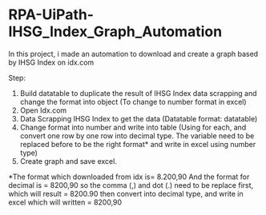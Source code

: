 # RPA-UiPath-IHSG_Index_Graph_Automation
In this project, i made an automation to download and create a graph based by IHSG Index on idx.com 

Step:

1. Build datatable to duplicate the result of IHSG Index data scrapping and change the format into object (To change to number format in excel)
2. Open Idx.com
3. Data Scrapping IHSG Index to get the data (Datatable format: datatable)
4. Change format into number and write into table (Using for each, and convert one row by one row into decimal type. 
   The variable need to be replaced before to be the right format* and write in excel using number type)
5. Create graph and save excel.


*The format which downloaded from idx is= 8.200,90 
And the format for decimal is = 8200,90 so the comma (,) and dot (.) need to be replace first, which will result = 8200.90
then convert into decimal type, and write in excel which will written = 8200,90
